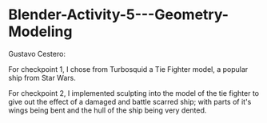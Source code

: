 # Blender-Activity-5---Geometry-Modeling
Gustavo Cestero:

For checkpoint 1, I chose from Turbosquid a Tie Fighter model, a popular ship from Star Wars.

For checkpoint 2, I implemented sculpting into the model of the tie fighter to give out the effect of a damaged and battle scarred ship; with parts of it's wings being 
bent and the hull of the ship being very dented.
